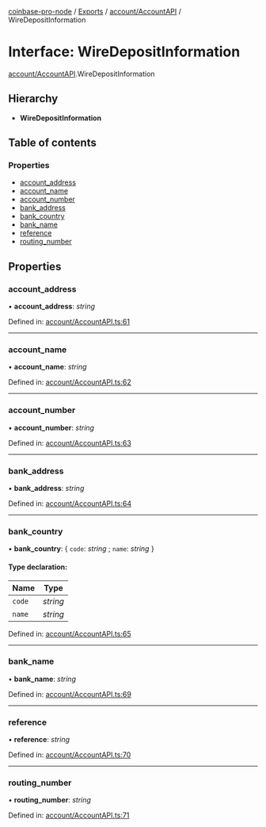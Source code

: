 [coinbase-pro-node](../README.md) / [Exports](../modules.md) / [account/AccountAPI](../modules/account_accountapi.md) / WireDepositInformation

# Interface: WireDepositInformation

[account/AccountAPI](../modules/account_accountapi.md).WireDepositInformation

## Hierarchy

- **WireDepositInformation**

## Table of contents

### Properties

- [account_address](account_accountapi.wiredepositinformation.md#account_address)
- [account_name](account_accountapi.wiredepositinformation.md#account_name)
- [account_number](account_accountapi.wiredepositinformation.md#account_number)
- [bank_address](account_accountapi.wiredepositinformation.md#bank_address)
- [bank_country](account_accountapi.wiredepositinformation.md#bank_country)
- [bank_name](account_accountapi.wiredepositinformation.md#bank_name)
- [reference](account_accountapi.wiredepositinformation.md#reference)
- [routing_number](account_accountapi.wiredepositinformation.md#routing_number)

## Properties

### account_address

• **account_address**: _string_

Defined in: [account/AccountAPI.ts:61](https://github.com/bennycode/coinbase-pro-node/blob/a4b1aac/src/account/AccountAPI.ts#L61)

---

### account_name

• **account_name**: _string_

Defined in: [account/AccountAPI.ts:62](https://github.com/bennycode/coinbase-pro-node/blob/a4b1aac/src/account/AccountAPI.ts#L62)

---

### account_number

• **account_number**: _string_

Defined in: [account/AccountAPI.ts:63](https://github.com/bennycode/coinbase-pro-node/blob/a4b1aac/src/account/AccountAPI.ts#L63)

---

### bank_address

• **bank_address**: _string_

Defined in: [account/AccountAPI.ts:64](https://github.com/bennycode/coinbase-pro-node/blob/a4b1aac/src/account/AccountAPI.ts#L64)

---

### bank_country

• **bank_country**: { `code`: _string_ ; `name`: _string_ }

#### Type declaration:

| Name   | Type     |
| ------ | -------- |
| `code` | _string_ |
| `name` | _string_ |

Defined in: [account/AccountAPI.ts:65](https://github.com/bennycode/coinbase-pro-node/blob/a4b1aac/src/account/AccountAPI.ts#L65)

---

### bank_name

• **bank_name**: _string_

Defined in: [account/AccountAPI.ts:69](https://github.com/bennycode/coinbase-pro-node/blob/a4b1aac/src/account/AccountAPI.ts#L69)

---

### reference

• **reference**: _string_

Defined in: [account/AccountAPI.ts:70](https://github.com/bennycode/coinbase-pro-node/blob/a4b1aac/src/account/AccountAPI.ts#L70)

---

### routing_number

• **routing_number**: _string_

Defined in: [account/AccountAPI.ts:71](https://github.com/bennycode/coinbase-pro-node/blob/a4b1aac/src/account/AccountAPI.ts#L71)
